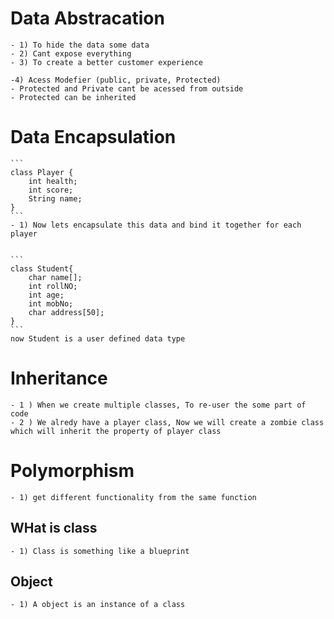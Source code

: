 # Data Abstracation 
    - 1) To hide the data some data 
    - 2) Cant expose everything 
    - 3) To create a better customer experience

    -4) Acess Modefier (public, private, Protected)
    - Protected and Private cant be acessed from outside 
    - Protected can be inherited 

# Data Encapsulation
    ```
    class Player {
        int health;
        int score;
        String name;
    }
    ```
    - 1) Now lets encapsulate this data and bind it together for each player


    ```
    class Student{
        char name[];
        int rollNO;
        int age;
        int mobNo;
        char address[50];
    }
    ```
    now Student is a user defined data type

# Inheritance 
    - 1 ) When we create multiple classes, To re-user the some part of code
    - 2 ) We alredy have a player class, Now we will create a zombie class which will inherit the property of player class

# Polymorphism
    - 1) get different functionality from the same function 



## WHat is class
    - 1) Class is something like a blueprint 


## Object
    - 1) A object is an instance of a class 
